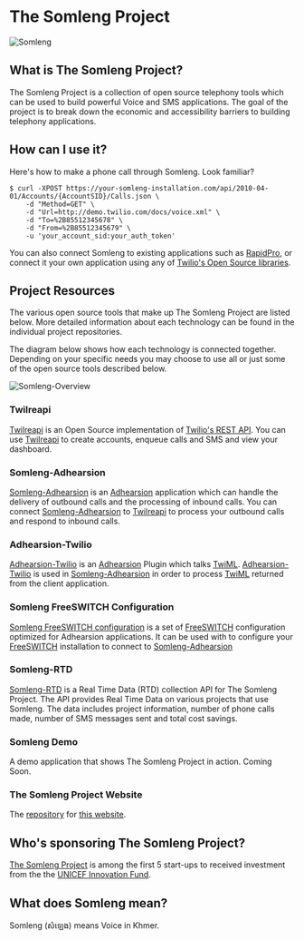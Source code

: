# The Somleng Project

![Somleng](https://github.com/dwilkie/somleng-project/raw/gh-pages/images/talking_in_the_factory.jpg "Credit: Fani Llaurado")

## What is The Somleng Project?

The Somleng Project is a collection of open source telephony tools which can be used to build powerful Voice and SMS applications. The goal of the project is to break down the economic and accessibility barriers to building telephony applications.

## How can I use it?

Here's how to make a phone call through Somleng. Look familiar?

```
$ curl -XPOST https://your-somleng-installation.com/api/2010-04-01/Accounts/{AccountSID}/Calls.json \
    -d "Method=GET" \
    -d "Url=http://demo.twilio.com/docs/voice.xml" \
    -d "To=%2B85512345678" \
    -d "From=%2B85512345679" \
    -u 'your_account_sid:your_auth_token'
```

You can also connect Somleng to existing applications such as [RapidPro](https://www.rapidpro.io/), or connect it your own application using any of [Twilio's Open Source libraries](https://www.twilio.com/docs/libraries).

## Project Resources

The various open source tools that make up The Somleng Project are listed below. More detailed information about each technology can be found in the individual project repositories.

The diagram below shows how each technology is connected together. Depending on your specific needs you may choose to use all or just some of the open source tools described below.

![Somleng-Overview](https://docs.google.com/drawings/d/e/2PACX-1vSMYTP8Rk_N_I6BWrc4QWhRl6EaAOEyWJTzeXRoKmPWzdqIiQyzSH9YWz3wzCin2H227GT0CSkkop9K/pub?w=1478&amp;h=728)


### Twilreapi

[Twilreapi](https://github.com/dwilkie/twilreapi) is an Open Source implementation of [Twilio's REST API](https://www.twilio.com/docs/api/rest). You can use [Twilreapi](https://github.com/dwilkie/twilreapi) to create accounts, enqueue calls and SMS and view your dashboard.

### Somleng-Adhearsion

[Somleng-Adhearsion](https://github.com/dwilkie/somleng) is an [Adhearsion](https://github.com/adhearsion/adhearsion) application which can handle the delivery of outbound calls and the processing of inbound calls. You can connect [Somleng-Adhearsion](https://github.com/dwilkie/somleng) to [Twilreapi](https://github.com/dwilkie/twilreapi) to process your outbound calls and respond to inbound calls.

### Adhearsion-Twilio

[Adhearsion-Twilio](https://github.com/dwilkie/adhearsion-twilio) is an [Adhearsion](https://github.com/adhearsion/adhearsion) Plugin which talks [TwiML](https://www.twilio.com/docs/api/twiml). [Adhearsion-Twilio](https://github.com/dwilkie/adhearsion-twilio) is used in [Somleng-Adhearsion](https://github.com/dwilkie/somleng) in order to process [TwiML](https://www.twilio.com/docs/api/twiml) returned from the client application.

### Somleng FreeSWITCH Configuration

[Somleng FreeSWITCH configuration](https://github.com/dwilkie/freeswitch-config) is a set of [FreeSWITCH](https://freeswitch.org/) configuration optimized for Adhearsion applications. It can be used with to configure your [FreeSWITCH](https://freeswitch.org/) installation to connect to [Somleng-Adhearsion](https://github.com/dwilkie/somleng)

### Somleng-RTD

[Somleng-RTD](https://github.com/dwilkie/somleng-rtd) is a Real Time Data (RTD) collection API for The Somleng Project. The API provides Real Time Data on various projects that use Somleng. The data includes project information, number of phone calls made, number of SMS messages sent and total cost savings.

### Somleng Demo

A demo application that shows The Somleng Project in action. Coming Soon.

### The Somleng Project Website

The [repository](https://github.com/dwilkie/somleng-project) for [this website](http://www.somleng.org).

## Who's sponsoring The Somleng Project?

[The Somleng Project](http://www.somleng.org) is among the first 5 start-ups to received investment from the the [UNICEF Innovation Fund](http://www.unicefstories.org/2016/11/14/somleng-open-source-telephony).

## What does Somleng mean?

Somleng (សំឡេង) means Voice in Khmer.
